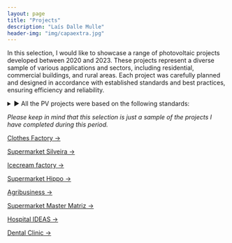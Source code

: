 ```yaml
---
layout: page
title: "Projects"
description: "Laís Dalle Mulle"
header-img: "img/capaextra.jpg"
---
```


In this selection, I would like to showcase a range of photovoltaic projects developed between 2020 and 2023. These projects represent a diverse sample of various applications and sectors, including residential, commercial buildings, and rural areas. Each project was carefully planned and designed in accordance with established standards and best practices, ensuring efficiency and reliability.

<details>
<summary> ▶ All the PV projects were based on the following standards:</summary>
<br> 

1. ABNT NBR 16690 Standard: This standard establishes the requirements for the design of photovoltaic systems connected to the electrical grid in Brazil. It addresses aspects such as system sizing, component selection, installation, surge protection, among others.
   
2. ABNT NBR 5410 Standard: This standard establishes the rules for low voltage electrical installations, covering aspects such as cable selection and installation, protection devices, grounding and other electrical considerations.
   
3. ABNT NBR 15569 Standard: This standard addresses the guidelines for installing photovoltaic panels in buildings. It includes requirements related to mechanical strength, fastening, fire protection, among others.
   
4. Standard IEC 62446: This international standard establishes the requirements for carrying out tests, inspections and documentation of photovoltaic systems connected to the grid. It defines procedures for verifying system compliance, including performance measurements, visual inspection, and safety testing.
   
5. Electric Utility Regulations: In addition to the regulations mentioned above, it is important to follow the specific guidelines and requirements established by the local electric utility. They may include network connection procedures, installation standards, and documentation requirements.

</details>

*Please keep in mind that this selection is just a sample of the projects I have completed during this period.*

<a href="https://laisdallemulle.github.io/project1/" target="_blank">Clothes Factory →</a>

<a href="https://laisdallemulle.github.io/project2/" target="_blank">Supermarket Silveira →</a>

<a href="https://laisdallemulle.github.io/project3/" target="_blank">Icecream factory →</a>

<a href="https://laisdallemulle.github.io/project4/" target="_blank">Supermarket Hippo →</a>

<a href="https://laisdallemulle.github.io/project5/" target="_blank">Agribusiness →</a>

<a href="https://laisdallemulle.github.io/project6/" target="_blank">Supermarket Master Matriz →</a>

<a href="https://laisdallemulle.github.io/project7/" target="_blank">Hospital IDEAS →</a>

<a href="https://laisdallemulle.github.io/project8/" target="_blank">Dental Clinic →</a>



